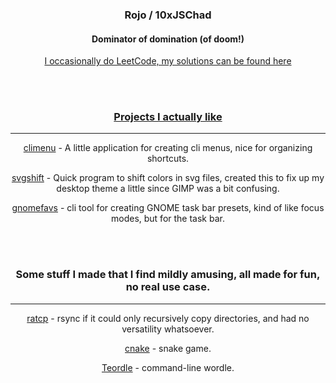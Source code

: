 <h3 align="center">Rojo / 10xJSChad</h3>
<h4 align="center">Dominator of domination (of doom!) </h4>
  
<p align="center"> 
  <a href="https://github.com/10xJSChad/Casual-Leetcoding">I occasionally do LeetCode, my solutions can be found here
</p>

<br>
<br>

<h3 align="center">
  Projects I actually like
</h3>

------

<p align="center">
  <a href="https://github.com/10xJSChad/climenu">climenu</a> - A little application for creating cli menus, nice for organizing shortcuts.
</p>

<p align="center">
  <a href="https://github.com/10xJSChad/svgshift">svgshift</a> - Quick program to shift colors in svg files, created this to fix up my desktop theme a little since GIMP was a bit confusing.
</p>

<p align="center">
  <a href="https://github.com/10xJSChad/gnomefavs">gnomefavs</a> - cli tool for creating GNOME task bar presets, kind of like focus modes, but for the task bar.
</p>

<br>
<br>

<h3 align="center">
  Some stuff I made that I find mildly amusing, all made for fun, no real use case.
</h3>

------

<p align="center">
  <a href="https://github.com/10xJSChad/ratcp">ratcp</a> - rsync if it could only recursively copy directories, and had no versatility whatsoever.
</p>

<p align="center">
  <a href="https://github.com/10xJSChad/cnake">cnake</a> - snake game.
</p>

<p align="center">
  <a href="https://github.com/10xJSChad/Teordle">Teordle</a> - command-line wordle.
</p>

